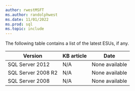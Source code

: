 ```yaml
---
author: rwestMSFT
ms.author: randolphwest
ms.date: 11/01/2022
ms.prod: sql
ms.topic: include
---
```


The following table contains a list of the latest ESUs, if any.

| Version | KB article | Date |
| --- | --- | --- |
| SQL Server 2012 | N/A | None available |
| SQL Server 2008 R2 | N/A | None available |
| SQL Server 2008 | N/A | None available |
